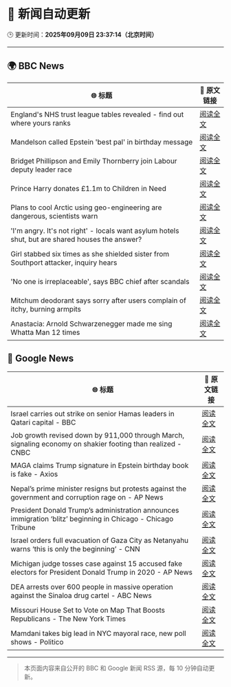 # 🧠 新闻自动更新

🕒 更新时间：**2025年09月09日 23:37:14（北京时间）**

---

## 🌍 BBC News

| 🌐 标题 | 🔗 原文链接 |
|--------|-------------|
| England's NHS trust league tables revealed - find out where yours ranks | [阅读全文](https://www.bbc.com/news/articles/cq8eqxlypv7o?at_medium=RSS&at_campaign=rss) |
| Mandelson called Epstein 'best pal' in birthday message | [阅读全文](https://www.bbc.com/news/articles/cwy9dwe50leo?at_medium=RSS&at_campaign=rss) |
| Bridget Phillipson and Emily Thornberry join Labour deputy leader race | [阅读全文](https://www.bbc.com/news/articles/c3rvqv9yg4eo?at_medium=RSS&at_campaign=rss) |
| Prince Harry donates £1.1m to Children in Need | [阅读全文](https://www.bbc.com/news/articles/ckg2xknwyp7o?at_medium=RSS&at_campaign=rss) |
| Plans to cool Arctic using geo-engineering are dangerous, scientists warn | [阅读全文](https://www.bbc.com/news/articles/c5yqw996q1ko?at_medium=RSS&at_campaign=rss) |
| 'I'm angry. It's not right' - locals want asylum hotels shut, but are shared houses the answer? | [阅读全文](https://www.bbc.com/news/articles/c07vn1y2jz2o?at_medium=RSS&at_campaign=rss) |
| Girl stabbed six times as she shielded sister from Southport attacker, inquiry hears | [阅读全文](https://www.bbc.com/news/articles/c8exw9l1jxpo?at_medium=RSS&at_campaign=rss) |
| 'No one is irreplaceable', says BBC chief after scandals | [阅读全文](https://www.bbc.com/news/articles/cj07r78gg32o?at_medium=RSS&at_campaign=rss) |
| Mitchum deodorant says sorry after users complain of itchy, burning armpits | [阅读全文](https://www.bbc.com/news/articles/cly0gkrqq7ko?at_medium=RSS&at_campaign=rss) |
| Anastacia: Arnold Schwarzenegger made me sing Whatta Man 12 times | [阅读全文](https://www.bbc.com/news/articles/cm2zmd2rmnko?at_medium=RSS&at_campaign=rss) |

## 📰 Google News

| 🌐 标题 | 🔗 原文链接 |
|--------|-------------|
| Israel carries out strike on senior Hamas leaders in Qatari capital - BBC | [阅读全文](https://news.google.com/rss/articles/CBMiVEFVX3lxTE91TDZzTE9wemZyQXlLVFVTS0NCQzJfRTQ2QkdTM2VLVkVYSG5hcThaUjF5bUstaUx5RDBJZ1pNUV8yb2V5ZW9PMk5IWHFibWFZaHY3eg?oc=5) |
| Job growth revised down by 911,000 through March, signaling economy on shakier footing than realized - CNBC | [阅读全文](https://news.google.com/rss/articles/CBMif0FVX3lxTE9sZGhrRlIyMEQ3OTd3S01YU3Mwbjk4X183RHliLVZHa1BlUVRfVWdOVnpHQUQwejBuOE9GTnJNeVdmWEppVU1nRHd1cXliQVY5YkFERUw2RTJPNld1ZFJOMncydk5UN0ZLUnNqSUQtTXBlR3JGd2FaOXBac1lQSWPSAYQBQVVfeXFMUEpXdS1aQVQyR2RPUXNSWk84eW8xeUNsc0ZreTJWN3ZkbDdwRnU2ajM0eFdENkl6eWt2cXhZNUlmM3A2MUs4OVcwUUFDMkgxZG05QTgyZ1IyZjlGLUg5MHd3UFN1NXlYTHdvcXR2TmZ1Mk9zRG00TS1tRnBhejE3WTJiaFhZ?oc=5) |
| MAGA claims Trump signature in Epstein birthday book is fake - Axios | [阅读全文](https://news.google.com/rss/articles/CBMiekFVX3lxTE9tX3lhTF9FR1B4SFNDc1VnNmtWUXB3VXl4REZOUnZmM1pqSDd2d3EtLW9vRkM3WlR6Yi0zUk5NLTRXdmgxMmp1cGpYcUptMVNfblhVTUt6UTJ5WlRmM1BtWVY2dTBTY2tIa21QZXJfaFlHenBvbWY2MzJB?oc=5) |
| Nepal’s prime minister resigns but protests against the government and corruption rage on - AP News | [阅读全文](https://news.google.com/rss/articles/CBMilAFBVV95cUxQdDYzNkd1MHFWekNmekFBR2k3cXh5bjJQXzIzU2JqRGNEbDUwelVtN1hodENaNWlyeDRSaHpsblotRHBqdVJSUE5BUnFOQWlTNTlocGV1cFNSWXlwRlRHUnA3T3hFa3NNd1hCQUlMVmZQOTJpcFVhc1V2emY0SHZYTkdDUFpEVTg4clc5dDRJTTlmdWhs?oc=5) |
| President Donald Trump’s administration announces immigration ‘blitz’ beginning in Chicago - Chicago Tribune | [阅读全文](https://news.google.com/rss/articles/CBMiyAFBVV95cUxOeV9WU3hUTkVoVjhNU3Z0MTBJTVU1VjYySUM0S0xZWk5tVDBZLXlZUjFLVjhZZ0c0N3h6ZmNsTF9SWUhZOFNWUFF2OVAxRk92SVdwVHFOdkJGR1E2OWxpVC1CYmxzVFBnc2d0Tmp4cmpUMmdCbE5MVWplSkozRE0wZ1dhNVJpN29Cd2F0bXp4RW15S2FmSzBleDlhYWtvTUtwNnZUbmFwRjdwNDVUbnhtaU1pTllxOFEwTFdKY1dQdHc2T0QzWU5ydg?oc=5) |
| Israel orders full evacuation of Gaza City as Netanyahu warns ‘this is only the beginning’ - CNN | [阅读全文](https://news.google.com/rss/articles/CBMilwFBVV95cUxNWWgzX0kxczczZzd2RGVvLVEzU1AydWJmYlhVenY0cU5DeWdiQTl3dlhXdFhPVTduMmFMMFgtdXd1SEExeXFXMzNrZ1ZJUlFhY3hWdWpUbEM1bHgzcFMzWWpYeUZHWFo0Z3BrSFlpZDVsTEl2MlBzNXdSZ1ZvVkFoUmNRYW51YkJ1VWdVR2djU1NlX2xKXzZV?oc=5) |
| Michigan judge tosses case against 15 accused fake electors for President Donald Trump in 2020 - AP News | [阅读全文](https://news.google.com/rss/articles/CBMiogFBVV95cUxPcWtzZFpObjJUSWoyYjBOMHBzbFFDVFVJTGxwa2gtcVB3dTdFZDFnTFVVTkpJcDdSbG9XbnBkOFczTWV2Y3RaOW80SG5QbWZGQ2NvazI4ZnVQZWRIc0hNMVBxM2NoX2d1Mm5ZdjJ4SDI0TjNzVmlYd3pPN1dFMFFPYkgtRzktSHoxbi1fTk5LWG1YUU0wbDVkRTZWOFN5YkhXNGc?oc=5) |
| DEA arrests over 600 people in massive operation against the Sinaloa drug cartel - ABC News | [阅读全文](https://news.google.com/rss/articles/CBMinwFBVV95cUxNUXMzdDlxeFl0cGZVWnRwbldheDBaQ0ltNnFpN1FDNzZILVdaLUV6aE9zemc5UEwzbEZoTGRZRlBLcHFiZlNUZzVkNUJ0bkExenI5X1FORkRHVnRKNzZtMVhRZ0JCbzE1bzF6YU0xbFZyeXhWekR2dTRqUHpveUpMenBldlJlaFA2QnFUUVo3WkMxSmEyVmw5MjMtLWtfWjjSAaQBQVVfeXFMTkgwMmloLS1tVm0yQ0NqZ0lvT2hSamVhOG9CWEdxR21sVFVSX28tUHBnMjFkQUVMcUJiRGZ6NUh2VnVLWVlnUUNsODkxU09tbDJCLTZWbVptVHNWbjFBSlMwbDhYSW1qSmJwcEJZbUZfNGl2Zi1WU3RKNlRHaVZ0aERtcjVjb3FTQWlXeUg3RVlCQkh6d3B6TC1BNjlCcnh3NHluS0Q?oc=5) |
| Missouri House Set to Vote on Map That Boosts Republicans - The New York Times | [阅读全文](https://news.google.com/rss/articles/CBMilgFBVV95cUxNbVNRdzJZZzdaVURtbEhBcXdQa3N0emFHUGxrU09KSjVHUTdBVDdkSXVoWEo4TVBtaDdPMXprYWRaYXNmcHBac3pqdUtqS29EdTRjakRBaHhnYUlZOVdjZkdHdTNOQmI2SzVkbnNIOUJmajBHalphUFJKNEI4TThFRWxjUmlSMUktclVubFFBSGZROXBCbHc?oc=5) |
| Mamdani takes big lead in NYC mayoral race, new poll shows - Politico | [阅读全文](https://news.google.com/rss/articles/CBMiiwFBVV95cUxNZXhXekZxTVdJRlBxTzdZY0lRRFFrOHN1MkE0VnVHSEhHcVZaZFZmMkdWV2hzOFlGX1pIdDZDRjJzd082clBsc0l3UC00eDFCUERHeDBmZUUzMkFGNEQ1Zk1vUkRhR0NtcnhGNkZpWkVTUTJpSS11U2p2YW83Z2VFTDJRZUVhTnNmOTU0?oc=5) |

---
> 本页面内容来自公开的 BBC 和 Google 新闻 RSS 源，每 10 分钟自动更新。